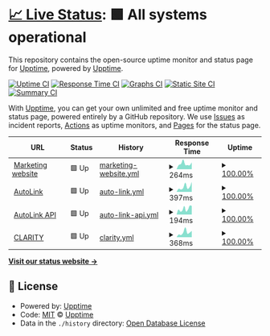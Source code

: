 # [📈 Live Status](https://status.acdcorp.com): <!--live status--> **🟩 All systems operational**

This repository contains the open-source uptime monitor and status page for [Upptime](https://upptime.js.org), powered by [Upptime](https://github.com/upptime/upptime).

[![Uptime CI](https://github.com/acdcorp/status-monitor/workflows/Uptime%20CI/badge.svg)](https://github.com/acdcorp/status-monitor/actions?query=workflow%3A%22Uptime+CI%22)
[![Response Time CI](https://github.com/acdcorp/status-monitor/workflows/Response%20Time%20CI/badge.svg)](https://github.com/acdcorp/status-monitor/actions?query=workflow%3A%22Response+Time+CI%22)
[![Graphs CI](https://github.com/acdcorp/status-monitor/workflows/Graphs%20CI/badge.svg)](https://github.com/acdcorp/status-monitor/actions?query=workflow%3A%22Graphs+CI%22)
[![Static Site CI](https://github.com/acdcorp/status-monitor/workflows/Static%20Site%20CI/badge.svg)](https://github.com/acdcorp/status-monitor/actions?query=workflow%3A%22Static+Site+CI%22)
[![Summary CI](https://github.com/acdcorp/status-monitor/workflows/Summary%20CI/badge.svg)](https://github.com/acdcorp/status-monitor/actions?query=workflow%3A%22Summary+CI%22)

With [Upptime](https://upptime.js.org), you can get your own unlimited and free uptime monitor and status page, powered entirely by a GitHub repository. We use [Issues](https://github.com/upptime/upptime/issues) as incident reports, [Actions](https://github.com/acdcorp/status-monitor/actions) as uptime monitors, and [Pages](https://status.acdcorp.com) for the status page.

<!--start: status pages-->
<!-- This summary is generated by Upptime (https://github.com/upptime/upptime) -->
<!-- Do not edit this manually, your changes will be overwritten -->
<!-- prettier-ignore -->
| URL | Status | History | Response Time | Uptime |
| --- | ------ | ------- | ------------- | ------ |
| <img alt="" src="https://icons.duckduckgo.com/ip3/acdcorp.com.ico" height="13"> [Marketing website](https://acdcorp.com) | 🟩 Up | [marketing-website.yml](https://github.com/acdcorp/status-monitor/commits/HEAD/history/marketing-website.yml) | <details><summary><img alt="Response time graph" src="./graphs/marketing-website/response-time-week.png" height="20"> 264ms</summary><br><a href="https://status.acdcorp.com/history/marketing-website"><img alt="Response time 304" src="https://img.shields.io/endpoint?url=https%3A%2F%2Fraw.githubusercontent.com%2Facdcorp%2Fstatus-monitor%2FHEAD%2Fapi%2Fmarketing-website%2Fresponse-time.json"></a><br><a href="https://status.acdcorp.com/history/marketing-website"><img alt="24-hour response time 327" src="https://img.shields.io/endpoint?url=https%3A%2F%2Fraw.githubusercontent.com%2Facdcorp%2Fstatus-monitor%2FHEAD%2Fapi%2Fmarketing-website%2Fresponse-time-day.json"></a><br><a href="https://status.acdcorp.com/history/marketing-website"><img alt="7-day response time 264" src="https://img.shields.io/endpoint?url=https%3A%2F%2Fraw.githubusercontent.com%2Facdcorp%2Fstatus-monitor%2FHEAD%2Fapi%2Fmarketing-website%2Fresponse-time-week.json"></a><br><a href="https://status.acdcorp.com/history/marketing-website"><img alt="30-day response time 260" src="https://img.shields.io/endpoint?url=https%3A%2F%2Fraw.githubusercontent.com%2Facdcorp%2Fstatus-monitor%2FHEAD%2Fapi%2Fmarketing-website%2Fresponse-time-month.json"></a><br><a href="https://status.acdcorp.com/history/marketing-website"><img alt="1-year response time 300" src="https://img.shields.io/endpoint?url=https%3A%2F%2Fraw.githubusercontent.com%2Facdcorp%2Fstatus-monitor%2FHEAD%2Fapi%2Fmarketing-website%2Fresponse-time-year.json"></a></details> | <details><summary><a href="https://status.acdcorp.com/history/marketing-website">100.00%</a></summary><a href="https://status.acdcorp.com/history/marketing-website"><img alt="All-time uptime 100.00%" src="https://img.shields.io/endpoint?url=https%3A%2F%2Fraw.githubusercontent.com%2Facdcorp%2Fstatus-monitor%2FHEAD%2Fapi%2Fmarketing-website%2Fuptime.json"></a><br><a href="https://status.acdcorp.com/history/marketing-website"><img alt="24-hour uptime 100.00%" src="https://img.shields.io/endpoint?url=https%3A%2F%2Fraw.githubusercontent.com%2Facdcorp%2Fstatus-monitor%2FHEAD%2Fapi%2Fmarketing-website%2Fuptime-day.json"></a><br><a href="https://status.acdcorp.com/history/marketing-website"><img alt="7-day uptime 100.00%" src="https://img.shields.io/endpoint?url=https%3A%2F%2Fraw.githubusercontent.com%2Facdcorp%2Fstatus-monitor%2FHEAD%2Fapi%2Fmarketing-website%2Fuptime-week.json"></a><br><a href="https://status.acdcorp.com/history/marketing-website"><img alt="30-day uptime 100.00%" src="https://img.shields.io/endpoint?url=https%3A%2F%2Fraw.githubusercontent.com%2Facdcorp%2Fstatus-monitor%2FHEAD%2Fapi%2Fmarketing-website%2Fuptime-month.json"></a><br><a href="https://status.acdcorp.com/history/marketing-website"><img alt="1-year uptime 100.00%" src="https://img.shields.io/endpoint?url=https%3A%2F%2Fraw.githubusercontent.com%2Facdcorp%2Fstatus-monitor%2FHEAD%2Fapi%2Fmarketing-website%2Fuptime-year.json"></a></details>
| <img alt="" src="https://icons.duckduckgo.com/ip3/auto.acdcorp.com.ico" height="13"> [AutoLink](https://auto.acdcorp.com) | 🟩 Up | [auto-link.yml](https://github.com/acdcorp/status-monitor/commits/HEAD/history/auto-link.yml) | <details><summary><img alt="Response time graph" src="./graphs/auto-link/response-time-week.png" height="20"> 397ms</summary><br><a href="https://status.acdcorp.com/history/auto-link"><img alt="Response time 417" src="https://img.shields.io/endpoint?url=https%3A%2F%2Fraw.githubusercontent.com%2Facdcorp%2Fstatus-monitor%2FHEAD%2Fapi%2Fauto-link%2Fresponse-time.json"></a><br><a href="https://status.acdcorp.com/history/auto-link"><img alt="24-hour response time 775" src="https://img.shields.io/endpoint?url=https%3A%2F%2Fraw.githubusercontent.com%2Facdcorp%2Fstatus-monitor%2FHEAD%2Fapi%2Fauto-link%2Fresponse-time-day.json"></a><br><a href="https://status.acdcorp.com/history/auto-link"><img alt="7-day response time 397" src="https://img.shields.io/endpoint?url=https%3A%2F%2Fraw.githubusercontent.com%2Facdcorp%2Fstatus-monitor%2FHEAD%2Fapi%2Fauto-link%2Fresponse-time-week.json"></a><br><a href="https://status.acdcorp.com/history/auto-link"><img alt="30-day response time 346" src="https://img.shields.io/endpoint?url=https%3A%2F%2Fraw.githubusercontent.com%2Facdcorp%2Fstatus-monitor%2FHEAD%2Fapi%2Fauto-link%2Fresponse-time-month.json"></a><br><a href="https://status.acdcorp.com/history/auto-link"><img alt="1-year response time 412" src="https://img.shields.io/endpoint?url=https%3A%2F%2Fraw.githubusercontent.com%2Facdcorp%2Fstatus-monitor%2FHEAD%2Fapi%2Fauto-link%2Fresponse-time-year.json"></a></details> | <details><summary><a href="https://status.acdcorp.com/history/auto-link">100.00%</a></summary><a href="https://status.acdcorp.com/history/auto-link"><img alt="All-time uptime 99.90%" src="https://img.shields.io/endpoint?url=https%3A%2F%2Fraw.githubusercontent.com%2Facdcorp%2Fstatus-monitor%2FHEAD%2Fapi%2Fauto-link%2Fuptime.json"></a><br><a href="https://status.acdcorp.com/history/auto-link"><img alt="24-hour uptime 100.00%" src="https://img.shields.io/endpoint?url=https%3A%2F%2Fraw.githubusercontent.com%2Facdcorp%2Fstatus-monitor%2FHEAD%2Fapi%2Fauto-link%2Fuptime-day.json"></a><br><a href="https://status.acdcorp.com/history/auto-link"><img alt="7-day uptime 100.00%" src="https://img.shields.io/endpoint?url=https%3A%2F%2Fraw.githubusercontent.com%2Facdcorp%2Fstatus-monitor%2FHEAD%2Fapi%2Fauto-link%2Fuptime-week.json"></a><br><a href="https://status.acdcorp.com/history/auto-link"><img alt="30-day uptime 100.00%" src="https://img.shields.io/endpoint?url=https%3A%2F%2Fraw.githubusercontent.com%2Facdcorp%2Fstatus-monitor%2FHEAD%2Fapi%2Fauto-link%2Fuptime-month.json"></a><br><a href="https://status.acdcorp.com/history/auto-link"><img alt="1-year uptime 99.69%" src="https://img.shields.io/endpoint?url=https%3A%2F%2Fraw.githubusercontent.com%2Facdcorp%2Fstatus-monitor%2FHEAD%2Fapi%2Fauto-link%2Fuptime-year.json"></a></details>
| <img alt="" src="https://icons.duckduckgo.com/ip3/autolink.acdcorp.com.ico" height="13"> [AutoLink API](https://autolink.acdcorp.com) | 🟩 Up | [auto-link-api.yml](https://github.com/acdcorp/status-monitor/commits/HEAD/history/auto-link-api.yml) | <details><summary><img alt="Response time graph" src="./graphs/auto-link-api/response-time-week.png" height="20"> 194ms</summary><br><a href="https://status.acdcorp.com/history/auto-link-api"><img alt="Response time 205" src="https://img.shields.io/endpoint?url=https%3A%2F%2Fraw.githubusercontent.com%2Facdcorp%2Fstatus-monitor%2FHEAD%2Fapi%2Fauto-link-api%2Fresponse-time.json"></a><br><a href="https://status.acdcorp.com/history/auto-link-api"><img alt="24-hour response time 302" src="https://img.shields.io/endpoint?url=https%3A%2F%2Fraw.githubusercontent.com%2Facdcorp%2Fstatus-monitor%2FHEAD%2Fapi%2Fauto-link-api%2Fresponse-time-day.json"></a><br><a href="https://status.acdcorp.com/history/auto-link-api"><img alt="7-day response time 194" src="https://img.shields.io/endpoint?url=https%3A%2F%2Fraw.githubusercontent.com%2Facdcorp%2Fstatus-monitor%2FHEAD%2Fapi%2Fauto-link-api%2Fresponse-time-week.json"></a><br><a href="https://status.acdcorp.com/history/auto-link-api"><img alt="30-day response time 185" src="https://img.shields.io/endpoint?url=https%3A%2F%2Fraw.githubusercontent.com%2Facdcorp%2Fstatus-monitor%2FHEAD%2Fapi%2Fauto-link-api%2Fresponse-time-month.json"></a><br><a href="https://status.acdcorp.com/history/auto-link-api"><img alt="1-year response time 215" src="https://img.shields.io/endpoint?url=https%3A%2F%2Fraw.githubusercontent.com%2Facdcorp%2Fstatus-monitor%2FHEAD%2Fapi%2Fauto-link-api%2Fresponse-time-year.json"></a></details> | <details><summary><a href="https://status.acdcorp.com/history/auto-link-api">100.00%</a></summary><a href="https://status.acdcorp.com/history/auto-link-api"><img alt="All-time uptime 99.89%" src="https://img.shields.io/endpoint?url=https%3A%2F%2Fraw.githubusercontent.com%2Facdcorp%2Fstatus-monitor%2FHEAD%2Fapi%2Fauto-link-api%2Fuptime.json"></a><br><a href="https://status.acdcorp.com/history/auto-link-api"><img alt="24-hour uptime 100.00%" src="https://img.shields.io/endpoint?url=https%3A%2F%2Fraw.githubusercontent.com%2Facdcorp%2Fstatus-monitor%2FHEAD%2Fapi%2Fauto-link-api%2Fuptime-day.json"></a><br><a href="https://status.acdcorp.com/history/auto-link-api"><img alt="7-day uptime 100.00%" src="https://img.shields.io/endpoint?url=https%3A%2F%2Fraw.githubusercontent.com%2Facdcorp%2Fstatus-monitor%2FHEAD%2Fapi%2Fauto-link-api%2Fuptime-week.json"></a><br><a href="https://status.acdcorp.com/history/auto-link-api"><img alt="30-day uptime 100.00%" src="https://img.shields.io/endpoint?url=https%3A%2F%2Fraw.githubusercontent.com%2Facdcorp%2Fstatus-monitor%2FHEAD%2Fapi%2Fauto-link-api%2Fuptime-month.json"></a><br><a href="https://status.acdcorp.com/history/auto-link-api"><img alt="1-year uptime 99.70%" src="https://img.shields.io/endpoint?url=https%3A%2F%2Fraw.githubusercontent.com%2Facdcorp%2Fstatus-monitor%2FHEAD%2Fapi%2Fauto-link-api%2Fuptime-year.json"></a></details>
| <img alt="" src="https://icons.duckduckgo.com/ip3/clarity.acdcorp.com.ico" height="13"> [CLARITY](https://clarity.acdcorp.com) | 🟩 Up | [clarity.yml](https://github.com/acdcorp/status-monitor/commits/HEAD/history/clarity.yml) | <details><summary><img alt="Response time graph" src="./graphs/clarity/response-time-week.png" height="20"> 368ms</summary><br><a href="https://status.acdcorp.com/history/clarity"><img alt="Response time 788" src="https://img.shields.io/endpoint?url=https%3A%2F%2Fraw.githubusercontent.com%2Facdcorp%2Fstatus-monitor%2FHEAD%2Fapi%2Fclarity%2Fresponse-time.json"></a><br><a href="https://status.acdcorp.com/history/clarity"><img alt="24-hour response time 492" src="https://img.shields.io/endpoint?url=https%3A%2F%2Fraw.githubusercontent.com%2Facdcorp%2Fstatus-monitor%2FHEAD%2Fapi%2Fclarity%2Fresponse-time-day.json"></a><br><a href="https://status.acdcorp.com/history/clarity"><img alt="7-day response time 368" src="https://img.shields.io/endpoint?url=https%3A%2F%2Fraw.githubusercontent.com%2Facdcorp%2Fstatus-monitor%2FHEAD%2Fapi%2Fclarity%2Fresponse-time-week.json"></a><br><a href="https://status.acdcorp.com/history/clarity"><img alt="30-day response time 324" src="https://img.shields.io/endpoint?url=https%3A%2F%2Fraw.githubusercontent.com%2Facdcorp%2Fstatus-monitor%2FHEAD%2Fapi%2Fclarity%2Fresponse-time-month.json"></a><br><a href="https://status.acdcorp.com/history/clarity"><img alt="1-year response time 789" src="https://img.shields.io/endpoint?url=https%3A%2F%2Fraw.githubusercontent.com%2Facdcorp%2Fstatus-monitor%2FHEAD%2Fapi%2Fclarity%2Fresponse-time-year.json"></a></details> | <details><summary><a href="https://status.acdcorp.com/history/clarity">100.00%</a></summary><a href="https://status.acdcorp.com/history/clarity"><img alt="All-time uptime 99.98%" src="https://img.shields.io/endpoint?url=https%3A%2F%2Fraw.githubusercontent.com%2Facdcorp%2Fstatus-monitor%2FHEAD%2Fapi%2Fclarity%2Fuptime.json"></a><br><a href="https://status.acdcorp.com/history/clarity"><img alt="24-hour uptime 100.00%" src="https://img.shields.io/endpoint?url=https%3A%2F%2Fraw.githubusercontent.com%2Facdcorp%2Fstatus-monitor%2FHEAD%2Fapi%2Fclarity%2Fuptime-day.json"></a><br><a href="https://status.acdcorp.com/history/clarity"><img alt="7-day uptime 100.00%" src="https://img.shields.io/endpoint?url=https%3A%2F%2Fraw.githubusercontent.com%2Facdcorp%2Fstatus-monitor%2FHEAD%2Fapi%2Fclarity%2Fuptime-week.json"></a><br><a href="https://status.acdcorp.com/history/clarity"><img alt="30-day uptime 100.00%" src="https://img.shields.io/endpoint?url=https%3A%2F%2Fraw.githubusercontent.com%2Facdcorp%2Fstatus-monitor%2FHEAD%2Fapi%2Fclarity%2Fuptime-month.json"></a><br><a href="https://status.acdcorp.com/history/clarity"><img alt="1-year uptime 99.95%" src="https://img.shields.io/endpoint?url=https%3A%2F%2Fraw.githubusercontent.com%2Facdcorp%2Fstatus-monitor%2FHEAD%2Fapi%2Fclarity%2Fuptime-year.json"></a></details>

<!--end: status pages-->

[**Visit our status website →**](https://status.acdcorp.com)

## 📄 License

- Powered by: [Upptime](https://github.com/upptime/upptime)
- Code: [MIT](./LICENSE) © [Upptime](https://upptime.js.org)
- Data in the `./history` directory: [Open Database License](https://opendatacommons.org/licenses/odbl/1-0/)

